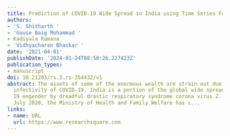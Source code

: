 ```yaml
---
title: Prediction of COVID-19 Wide Spread in India using Time Series Forecasting Techniques
authors:
- 'S. Shitharth '
- 'Gouse Baig Mohammad '
- Kadiyala Ramana
- 'Vidhyacharan Bhaskar '
date: '2021-04-01'
publishDate: '2024-01-24T08:50:26.227423Z'
publication_types:
- manuscript
doi: 10.21203/rs.3.rs-354432/v1
abstract: The assets of some of the enormous wealth are strain out due to the massive
  infectivity of COVID-19. India is a portion of the global wide spread of COVID-
  19 engender by dreadful drastic respiratory syndrome corona virus 2. As of 15th
  July 2020, the Ministry of Health and Family Welfare has c...
links:
- name: URL
  url: https://www.researchsquare.com
---
```

